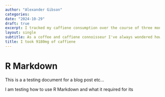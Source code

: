 ```yaml
---
author: "Alexander Gibson"
categories:
date: "2024-10-29"
draft: true
excerpt: I tracked my caffiene consumption over the course of three months while I completed my first PhD assessment. Why did I do this and why is it important?
layout: single
subtitle: As a coffee and caffiene connoisseur I've always wondered how much I'm really having. So I set to figured it out.
title: I took 9180mg of caffiene
---
```



# R Markdown

This is a a testing document for a blog post etc...

I am testing how to use R Markdown and what it required for its
